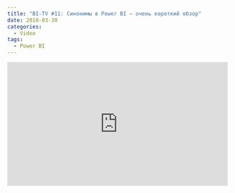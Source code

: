 ```yaml
---
title: "BI-TV #11: Синонимы в Power BI — очень короткий обзор"
date: 2018-03-30
categories:
  - Video
tags:
  - Power BI
---
```

<style>.embed-container { position: relative; padding-bottom: 56.25%; height: 0; overflow: hidden; max-width: 100%; } .embed-container iframe, .embed-container object, .embed-container embed { position: absolute; top: 0; left: 0; width: 100%; height: 100%; }</style><div class='embed-container'><iframe src='https://www.youtube.com/embed/xJjKdv9iW9I' frameborder='0' allowfullscreen></iframe></div>
